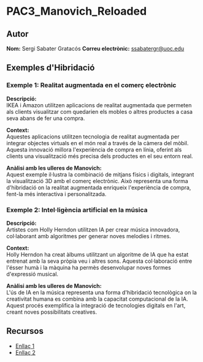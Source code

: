 # PAC3_Manovich_Reloaded

## Autor
**Nom:** Sergi Sabater Gratacós 
**Correu electrònic:** ssabatergr@uoc.edu

## Exemples d'Hibridació

### Exemple 1: Realitat augmentada en el comerç electrònic
**Descripció:**  
IKEA i Amazon utilitzen aplicacions de realitat augmentada que permeten als clients visualitzar com quedarien els mobles o altres productes a casa seva abans de fer una compra.

**Context:**  
Aquestes aplicacions utilitzen tecnologia de realitat augmentada per integrar objectes virtuals en el món real a través de la càmera del mòbil. Aquesta innovació millora l'experiència de compra en línia, oferint als clients una visualització més precisa dels productes en el seu entorn real.

**Anàlisi amb les ulleres de Manovich:**  
Aquest exemple il·lustra la combinació de mitjans físics i digitals, integrant la visualització 3D amb el comerç electrònic. Això representa una forma d'hibridació on la realitat augmentada enriqueix l'experiència de compra, fent-la més interactiva i personalitzada.

### Exemple 2: Intel·ligència artificial en la música
**Descripció:**  
Artistes com Holly Herndon utilitzen IA per crear música innovadora, col·laborant amb algoritmes per generar noves melodies i ritmes.

**Context:**  
Holly Herndon ha creat àlbums utilitzant un algoritme de IA que ha estat entrenat amb la seva pròpia veu i altres sons. Aquesta col·laboració entre l'ésser humà i la màquina ha permès desenvolupar noves formes d'expressió musical.

**Anàlisi amb les ulleres de Manovich:**  
L'ús de IA en la música representa una forma d'hibridació tecnològica on la creativitat humana es combina amb la capacitat computacional de la IA. Aquest procés exemplifica la integració de tecnologies digitals en l'art, creant noves possibilitats creatives.

## Recursos
- [Enllaç 1]([URL](https://www.ikea.com/es/ca/))
- [Enllaç 2]([URL](https://en.wikipedia.org/wiki/Holly_Herndon))
